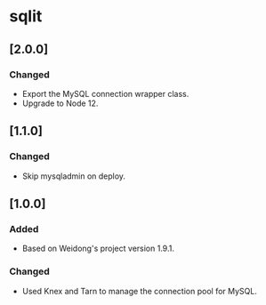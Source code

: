 # sqlit

## [2.0.0]
### Changed
- Export the MySQL connection wrapper class.
- Upgrade to Node 12.

## [1.1.0]
### Changed
- Skip mysqladmin on deploy.

## [1.0.0]
### Added
- Based on Weidong's project version 1.9.1.

### Changed
- Used Knex and Tarn to manage the connection pool for MySQL.

